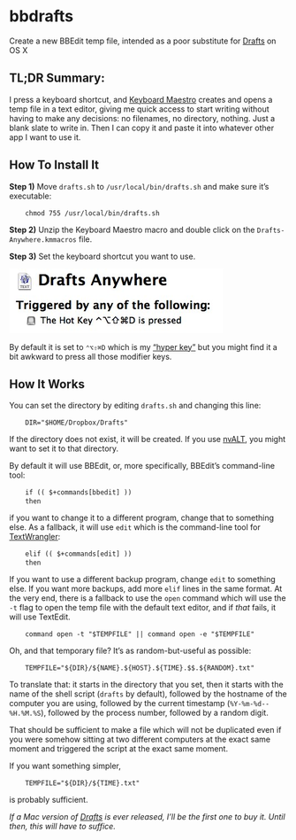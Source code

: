 bbdrafts
========
Create a new BBEdit temp file, intended as a poor substitute for [Drafts][] on OS X

## TL;DR Summary:

I press a keyboard shortcut, and [Keyboard Maestro][] creates and opens a temp file in a text editor, giving me quick access to start writing without having to make any decisions: no filenames, no directory, nothing. Just a blank slate to write in. Then I can copy it and paste it into whatever other app I want to use it.

## How To Install It

**Step 1)** Move `drafts.sh` to `/usr/local/bin/drafts.sh` and make sure it’s executable:

		chmod 755 /usr/local/bin/drafts.sh

**Step 2)** Unzip the Keyboard Maestro macro and double click on the `Drafts-Anywhere.kmmacros` file.

**Step 3)** Set the keyboard shortcut you want to use. 

![](KeyboardMaestro.jpg)

By default it is set to `⌃⌥⇧⌘D` 
which is my 
[“hyper key”][1] but you might find it a bit awkward to press all those modifier keys.

## How It Works

You can set the directory by editing `drafts.sh` and changing this line:

		DIR="$HOME/Dropbox/Drafts"

If the directory does not exist, it will be created. If you use [nvALT][], you might want to set it to that directory.

By default it will use BBEdit, or, more specifically, BBEdit’s command-line tool:

		if (( $+commands[bbedit] ))
		then
		
if you want to change it to a different program, change that to something else. As a fallback, it will use `edit` which is the command-line tool for [TextWrangler][]:

		elif (( $+commands[edit] ))
		then

If you want to use a different backup program, change `edit` to something else. If you want more backups, add more `elif` lines in the same format. At the very end, there is a fallback to use the `open` command which will use the `-t` flag to open the temp file with the default text editor, and if _that_ fails, it will use TextEdit.

		command open -t "$TEMPFILE" || command open -e "$TEMPFILE"

Oh, and that temporary file? It’s as random-but-useful as possible:

		TEMPFILE="${DIR}/${NAME}.${HOST}.${TIME}.$$.${RANDOM}.txt"

To translate that: it starts in the directory that you set, then it starts with the name of the shell script (`drafts` by default), followed by the hostname of the computer you are using, followed by the current timestamp (`%Y-%m-%d--%H.%M.%S`), followed by the process number, followed by a random digit.

That should be sufficient to make a file which will not be duplicated even if you were somehow sitting at two different computers at the exact same moment and triggered the script at the exact same moment.

If you want something simpler, 

		TEMPFILE="${DIR}/${TIME}.txt"

is probably sufficient.

*If a Mac version of [Drafts][] is ever released, I’ll be the first one to buy it. Until then, this will have to suffice.*

[1]:	http://brettterpstra.com/2012/12/08/a-useful-caps-lock-key/
[Drafts]:	http://agiletortoise.com/drafts/
[Keyboard Maestro]:	http://www.keyboardmaestro.com/main/
[nvALT]:	http://brettterpstra.com/projects/nvalt/
[TextWrangler]:	http://www.barebones.com/products/textwrangler/
